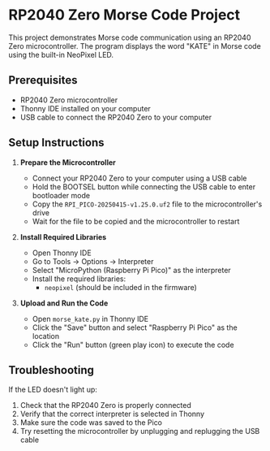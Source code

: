 # RP2040 Zero Morse Code Project

This project demonstrates Morse code communication using an RP2040 Zero microcontroller. The program displays the word "KATE" in Morse code using the built-in NeoPixel LED.

## Prerequisites

- RP2040 Zero microcontroller
- Thonny IDE installed on your computer
- USB cable to connect the RP2040 Zero to your computer

## Setup Instructions

1. **Prepare the Microcontroller**
   - Connect your RP2040 Zero to your computer using a USB cable
   - Hold the BOOTSEL button while connecting the USB cable to enter bootloader mode
   - Copy the `RPI_PICO-20250415-v1.25.0.uf2` file to the microcontroller's drive
   - Wait for the file to be copied and the microcontroller to restart

2. **Install Required Libraries**
   - Open Thonny IDE
   - Go to Tools → Options → Interpreter
   - Select "MicroPython (Raspberry Pi Pico)" as the interpreter
   - Install the required libraries:
     - `neopixel` (should be included in the firmware)

3. **Upload and Run the Code**
   - Open `morse_kate.py` in Thonny IDE
   - Click the "Save" button and select "Raspberry Pi Pico" as the location
   - Click the "Run" button (green play icon) to execute the code

## Troubleshooting

If the LED doesn't light up:
1. Check that the RP2040 Zero is properly connected
2. Verify that the correct interpreter is selected in Thonny
3. Make sure the code was saved to the Pico
4. Try resetting the microcontroller by unplugging and replugging the USB cable